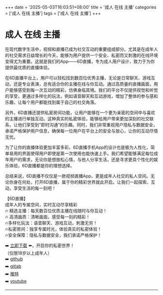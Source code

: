 +++
date = '2025-05-03T16:03:51+08:00'
title = '成人 在线 主播'
categories = ['成人 在线 主播']
tags = ['成人 在线 主播']
+++

# 成人 在线 主播

在现代数字生活中，视频和直播已成为社交互动的重要组成部分。尤其是在成年人的社交需求日益增长的今天，能够为用户提供一个安全、私密而又刺激的在线环境变得尤为重要。这就是我们的App——6D直播，专为成人用户设计，致力于为你提供最优质的直播体验。

在6D直播平台上，用户可以轻松找到数百位优秀主播，无论是日常聊天、游戏互动，还是专业表演，总有适合你的主播在线与你互动。通过高质量的直播画面，用户能够感受到每一次互动的精彩，仿佛身临其境。我们的平台不仅提供视觉和听觉的享受，更通过多样化的玩法，例如语音聊天和互动游戏，增加了整体的参与感和乐趣，让每个用户都能找到属于自己的社交角落。

另外，6D直播还提供私密房间功能，让用户能够在一个更为亲密的空间中与喜欢的主播进行单独互动。这种真实的私密体验，能够给用户带来更加深刻的社交联系，让他们享受到“即时沟通”的乐趣。同时，我们非常重视用户隐私与数据安全，承诺严格保护用户信息，确保每一位用户在平台上的安全与放心，让你的互动尽情无忧。

为了让你的直播体验更加丰富多彩，6D直播手机App的设计也是极为人性化，简单易用的界面使得用户即使是第一次使用也能快速上手。我们希望能够满足每位成年用户的需求，无论你是想放松心情，与他人分享生活，还是寻求更具个性化的娱乐体验，6D直播都是你的理想选择。 

总结来说，6D直播不仅仅是一款视频直播App，更是成年人社交的私人空间。无论你身在何处，打开6D直播，属于你的精彩世界就此开启。让我们一起探索、互动，享受生活的每一刻吧！

【6D直播】  
成年人的专属空间，实时互动尽享精彩  
🔥 精选主播：每天数百位优质主播在线随时与你互动！  
🔥 高清画质：清晰画面，感受每一刻的精彩！  
🔥多样化玩法：语音聊天、游戏互动，刺激无穷！  
🔥私密房间：独享专属时光，体验真实的私密体验！  
🔥安全保障：隐私与数据安全，我们承诺严格保护！  

➡️ [立即下载](https://down123.s3.ap-east-1.amazonaws.com/down/down.html?channelCode=blog) ⬅️，开启你的私密世界！  
（仅限18岁以上成年人）  
➡️ [github](https://aldult-live.github.io/)  
➡️ [gitlab](https://seo-09598d.gitlab.io/)  
➡️ [推特](https://x.com/wegame33)  
➡️ [youtube](https://www.youtube.com/@6Dlive)  

---
